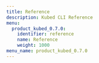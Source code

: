 ```yaml
---
title: Reference
description: Kubed CLI Reference
menu:
  product_kubed_0.7.0:
    identifier: reference
    name: Reference
    weight: 1000
menu_name: product_kubed_0.7.0
---
```


